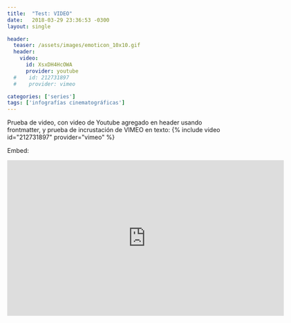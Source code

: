 ```yaml
---
title:  "Test: VIDEO"
date:   2018-03-29 23:36:53 -0300
layout: single

header:
  teaser: /assets/images/emoticon_10x10.gif
  header:
    video:
      id: XsxDH4HcOWA
      provider: youtube
  #    id: 212731897
  #    provider: vimeo

categories: ['series']
tags: ['infografías cinematográficas']
---
```

Prueba de video, con video de Youtube agregado en header usando frontmatter, y prueba de incrustación de VIMEO en texto:
{% include video id="212731897" provider="vimeo" %}

Embed:

<iframe width="640" height="360" src="https://www.youtube-nocookie.com/embed/l2Of1-d5E5o?controls=0&amp;showinfo=0" frameborder="0" allowfullscreen></iframe>
